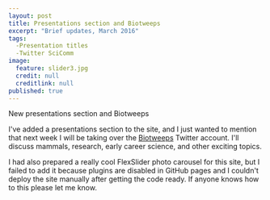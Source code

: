 ```yaml
---
layout: post
title: Presentations section and Biotweeps
excerpt: "Brief updates, March 2016"
tags: 
  -Presentation titles
  -Twitter SciComm
image: 
  feature: slider3.jpg
  credit: null
  creditlink: null
published: true
---
```


New presentations section and Biotweeps

I've added a presentations section to the site, and I just wanted to mention that next week I will be taking over the [Biotweeps](https://biotweep.wordpress.com/) Twitter account. I'll discuss mammals, research, early career science, and other exciting topics.

I had also prepared a really cool FlexSlider photo carousel for this site, but I failed to add it because plugins are disabled in GitHub pages and I couldn't deploy the site manually after getting the code ready. If anyone knows how to this please let me know. 
